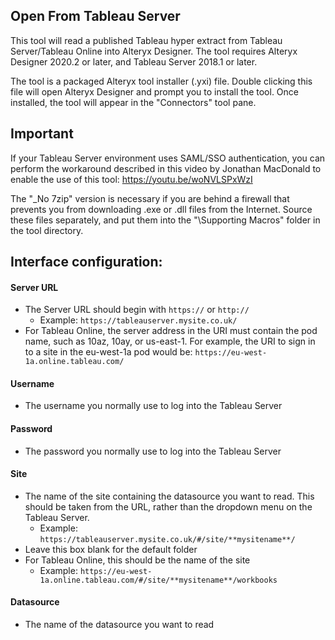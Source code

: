 ## Open From Tableau Server

This tool will read a published Tableau hyper extract from Tableau Server/Tableau Online into Alteryx Designer. The tool requires Alteryx Designer 2020.2 or later, and Tableau Server 2018.1 or later.

The tool is a packaged Alteryx tool installer (.yxi) file. Double clicking this file will open Alteryx Designer and prompt you to install the tool. Once installed, the tool will appear in the "Connectors" tool pane.

## Important

If your Tableau Server environment uses SAML/SSO authentication, you can perform the workaround described in this video by Jonathan MacDonald to enable the use of this tool: https://youtu.be/woNVLSPxWzI

The "\_No 7zip" version is necessary if you are behind a firewall that prevents you from downloading .exe or .dll files from the Internet. Source these files separately, and put them into the "\Supporting Macros" folder in the tool directory.

## Interface configuration:

#### Server URL

- The Server URL should begin with `https://` or `http://`
  - Example: `https://tableauserver.mysite.co.uk/`
- For Tableau Online, the server address in the URI must contain the pod name, such as 10az, 10ay, or us-east-1. For example, the URI to sign in to a site in the eu-west-1a pod would be: `https://eu-west-1a.online.tableau.com/`

#### Username

- The username you normally use to log into the Tableau Server

#### Password

- The password you normally use to log into the Tableau Server

#### Site

- The name of the site containing the datasource you want to read. This should be taken from the URL, rather than the dropdown menu on the Tableau Server.
  - Example: `https://tableauserver.mysite.co.uk/#/site/**mysitename**/`
- Leave this box blank for the default folder
- For Tableau Online, this should be the name of the site
  - Example: `https://eu-west-1a.online.tableau.com/#/site/**mysitename**/workbooks`

#### Datasource

- The name of the datasource you want to read
